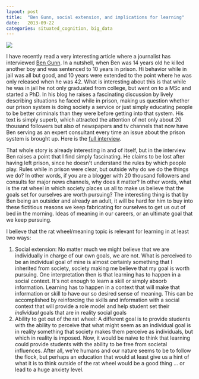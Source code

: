 ```yaml
---
layout: post
title:  "Ben Gunn, social extension, and implications for learning"
date:   2013-09-22
categories: situated_cognition, big_data
---
```


![](https://lh5.googleusercontent.com/-SvK1_5pQoGg/UjnxOdF3akI/AAAAAAAA4IE/Ccl-LgNEY1Q/w480-h680-no/fractal.png)

I have recently read a very interesting article where a journalist has interviewed [Ben Gunn](http://prisonerben.blogspot.com/). In a nutshell, when Ben was 14 years old he killed another boy and was sentenced to 10 years in prison. Hi behavior while in jail was all but good, and 10 years were extended to the point where he was only released when he was 42. What is interesting about this is that while he was in jail he not only graduated from college, but went on to a MSc and started a PhD. In his blog he raises a fascinating discussion by lively describing situations he faced while in prison, making us question whether our prison system is doing society a service or just simply educating people to be better criminals than they were before getting into that system. His text is simply superb, which attracted the attention of not only about 20 thousand followers but also of newspapers and tv channels that now have Ben serving as an expert consultant every time an issue about the prison system is brought up. Here is the [full interview](http://www.theguardian.com/society/2013/sep/15/ben-gunn-murder-love-life-after-prison).

That whole story is already interesting in and of itself, but in the interview Ben raises a point that I find simply fascinating. He claims to be lost after having left prison, since he doesn't understand the rules by which people play. Rules while in prison were clear, but outside why do we do the things we do? In other words, if you are a blogger with 20 thousand followers and consults for major news channels, why does it matter? In other words, what is the rat wheel in which society places us all to make us believe that the goals set for ourselves are worth pursuing? The interesting thing is that by Ben being an outsider and already an adult, it will be hard for him to buy into these fictitious reasons we keep fabricating for ourselves to get us out of bed in the morning. Ideas of meaning in our careers, or an ultimate goal that we keep pursuing.

I believe that the rat wheel/meaning topic is relevant for learning in at least two ways:

1. Social extension: No matter much we might believe that we are individually in charge of our own goals, we are not. What is perceived to be an individual goal of mine is almost certainly something that I inherited from society, society making me believe that my goal is worth pursuing. One interpretation then is that learning has to happen in a social context. It's not enough to learn a skill or simply absorb information. Learning has to happen in a context that will make that information or skill to have our so desired sense of meaning. This can be accomplished by reinforcing the skills and information with a social context that will provide a role model and help student set their *individual* goals that are in reality social goals
2. Ability to get out of the rat wheel: A different goal is to provide students with the ability to perceive that what might seem as an individual goal is in reality something that society makes them perceive as individuals, but which in reality is imposed. Now, it would be naive to think that learning could provide students with the ability to be free from societal influences. After all, we're humans and our nature seems to be to follow the flock, but perhaps an education that would at least give us a hint of what it is to think outside of the rat wheel would be a good thing ... or lead to a huge anxiety level.
